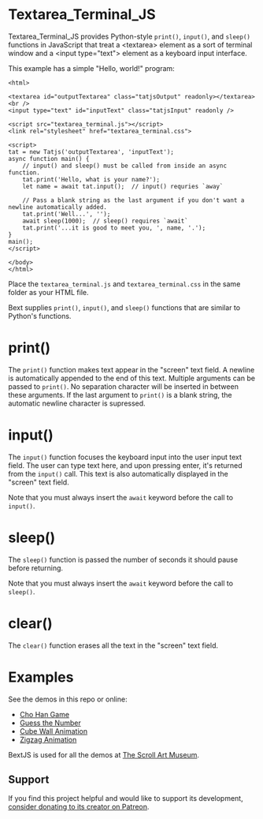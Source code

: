 # Textarea_Terminal_JS 

Textarea_Terminal_JS provides Python-style `print()`, `input()`, and `sleep()` functions in JavaScript that treat a &lt;textarea&gt; element as a sort of terminal window and a &lt;input type="text"&gt; element as a keyboard input interface.

This example has a simple "Hello, world!" program:

    <html>

    <textarea id="outputTextarea" class="tatjsOutput" readonly></textarea><br />
    <input type="text" id="inputText" class="tatjsInput" readonly />

    <script src="textarea_terminal.js"></script>
    <link rel="stylesheet" href="textarea_terminal.css">

    <script>
    tat = new Tatjs('outputTextarea', 'inputText');
    async function main() {
        // input() and sleep() must be called from inside an async function.
        tat.print('Hello, what is your name?');
        let name = await tat.input();  // input() requries `away`

        // Pass a blank string as the last argument if you don't want a newline automatically added.
        tat.print('Well...', '');
        await sleep(1000);  // sleep() requires `await`
        tat.print('...it is good to meet you, ', name, '.');
    }
    main();
    </script>

    </body>
    </html>

Place the `textarea_terminal.js` and `textarea_terminal.css` in the same folder as your HTML file.

Bext supplies `print()`, `input()`, and `sleep()` functions that are similar to Python's functions.

# print()

The `print()` function makes text appear in the "screen" text field. A newline is automatically appended to the end of this text. Multiple arguments can be passed to `print()`. No separation character will be inserted in between these arguments. If the last argument to `print()` is a blank string, the automatic newline character is supressed.

# input()

The `input()` function focuses the keyboard input into the user input text field. The user can type text here, and upon pressing enter, it's returned from the `input()` call. This text is also automatically displayed in the "screen" text field.

Note that you must always insert the `await` keyword before the call to `input()`.

# sleep()

The `sleep()` function is passed the number of seconds it should pause before returning.

Note that you must always insert the `await` keyword before the call to `sleep()`.

# clear()

The `clear()` function erases all the text in the "screen" text field.

# Examples

See the demos in this repo or online:

* [Cho Han Game](https://inventwithpython.com/bextjsdemos/chohan.html)
* [Guess the Number](https://inventwithpython.com/bextjsdemos/guess.html)
* [Cube Wall Animation](https://inventwithpython.com/bextjsdemos/cubewall.html)
* [Zigzag Animation](https://inventwithpython.com/bextjsdemos/zigzag.html)

BextJS is used for all the demos at [The Scroll Art Museum](https://scrollart.org).


Support
-------

If you find this project helpful and would like to support its development, [consider donating to its creator on Patreon](https://www.patreon.com/AlSweigart).
